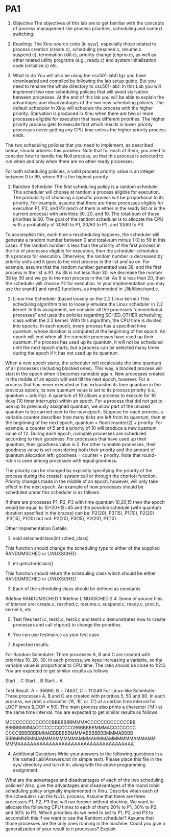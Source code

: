 # PA1
1. Objective
The objectives of this lab are to get familiar with the concepts of process management like process priorities, scheduling and context switching.

2. Readings
The Xinu source code (in sys/), especially those related to process creation (create.c), scheduling (resched.c, resume.c suspend.c), termination (kill.c), priority change (chprio.c), as well as other related utility programs (e.g., ready.c) and system initialization code (initialize.c) etc.

3. What to do
You will also be using the csc501-lab0.tgz you have downloaded and compiled by following the lab setup guide. But you need to rename the whole directory to csc501-lab1. In this Lab you will implement two new scheduling policies that will avoid starvation between processes. At the end of this lab you will be able to explain the advantages and disadvantages of the two new scheduling policies. The default scheduler in Xinu will schedule the process with the higher priority. Starvation is produced in Xinu when there are two or more processes eligible for execution that have different priorities. The higher priority process gets to execute first which results in lower priority processes never getting any CPU time unless the higher priority process ends. 

The two scheduling policies that you need to implement, as described below, should address this problem. Note that for each of them, you need to consider how to handle the Null process, so that this process is selected to run when and only when there are no other ready processes.

For both scheduling policies, a valid process priority value is an integer between 0 to 99, where 99 is the highest priority.

1. Random Scheduler
The first scheduling policy is a random scheduler. This scheduler will choose at random a process eligible for execution. The probability of choosing a specific process will be proportional to its priority. For example, assume that there are three processes eligible for execution P1, P2, and P3 (each of them is either in the ready list or is the current process) with priorities 30, 20, and 10. The total-sum of those priorities is 60. The goal of the random scheduler is to allocate the CPU with a probability of 30/60 to P1, 20/60 to P2, and 10/60 to P3.

To accomplish this, each time a rescheduling happens, the scheduler will generate a random number between 0 and total-sum minus 1 (0 to 59 in this case). If the random number is less than the priority of the first process in the list of processes eligible for execution, then the scheduler schedules this process for execution. Otherwise, the random number is decreased by priority units and it goes to the next process in the list and so on. For example, assume that the random number generated was 38, and the first process in the list is P1. As 38 is not less than 30, we decrease the number 38 by 30 and we go to the next process in the list. As 8 is less than 20, then the scheduler will choose P2 for execution. In your implementation you may use the srand() and rand() functions, as implemented in ./lib/libxc/rand.c.

2. Linux-like Scheduler (based loosely on the 2.2 Linux kernel)
This scheduling algorithm tries to loosely emulate the Linux scheduler in 2.2 kernel. In this assignment, we consider all the processes “conventional processes” and uses the policies regarding SCHED_OTHER scheduling class within the 2.2 kernel. With this algorithm, the CPU time is divided into epochs. In each epoch, every process has a specified time quantum, whose duration is computed at the beginning of the epoch. An epoch will end when all the runnable processes have used up their quantum. If a process has used up its quantum, it will not be scheduled until the next epoch starts, but a process can be selected many times during the epoch if it has not used up its quantum.

When a new epoch starts, the scheduler will recalculate the time quantum of all processes (including blocked ones). This way, a blocked process will start in the epoch when it becomes runnable again. New processes created in the middle of an epoch will wait till the next epoch, however. For a process that has never executed or has exhausted its time quantum in the previous epoch, its new quantum value is set to its process priority (i.e., quantum = priority). A quantum of 10 allows a process to execute for 10 ticks (10 timer interrupts) within an epoch. For a process that did not get to use up its previously assigned quantum, we allow part of the unused quantum to be carried over to the new epoch. Suppose for each process, a variable counter describes how many ticks are left from its quantum, then at the beginning of the next epoch, quantum = floor(counter/2) + priority. For example, a counter of 5 and a priority of 10 will produce a new quantum value of 12. During each epoch, runnable processes are scheduled according to their goodness. For processes that have used up their quantum, their goodness value is 0. For other runnable processes, their goodness value is set considering both their priority and the amount of quantum allocation left: goodness = counter + priority. Note that round-robin is used among processes with equal goodness.

The priority can be changed by explicitly specifying the priority of the process during the create() system call or through the chprio() function. Priority changes made in the middle of an epoch, however, will only take effect in the next epoch. An example of how processes should be scheduled under this scheduler is as follows:

If there are processes P1, P2, P3 with time quantum 10,20,15 then the epoch would be equal to 10+20+15=45 and the possible schedule (with quantum duration specified in the braces) can be: P2(20), P3(15), P1(10), P2(20) ,P3(15), P1(10) but not: P2(20), P3(15), P2(20), P1(10).

Other Implementation Details:
1. void setschedclass(int sched_class)

This function should change the scheduling type to either of the supplied RANDOMSCHED or LINUXSCHED

2. int getschedclass()

This function should return the scheduling class which should be either RANDOMSCHED or LINUXSCHED

3. Each of the scheduling class should be defined as constants

#define RANDOMSCHED 1 
#define LINUXSCHED 2
4. Some of source files of interest are: create.c, resched.c, resume.c, suspend.c, ready.c, proc.h, kernel.h, etc.

5. Test files test1.c, test2.c, test3.c and test4.c demonstrates how to create processes and call chprio() to change the priorities.

6. You can use testmain.c as your test case.

7. Expected results:

For Random Scheduler: Three processes A, B and C are created with priorities 10, 20, 30. In each process, we keep increasing a variable, so the variable value is proportional to CPU time. The ratio should be close to 1:2:3. You are expected to get similar results as follows

Start... C
Start... B
Start... A


Test Result: A = 36690, B = 74637, C = 111248
For Linux-like Scheduler: Three processes A, B and C are created with priorities 5, 50 and 90. In each process, we print a character (‘A’, ‘B’, or ‘C’) at a certain time interval for LOOP times (LOOP = 50). The main process also prints a character (‘M’) at the same time interval. You are expected to get similar results as follows:

MCCCCCCCCCCCCCBBBBBBBMMMACCCCCCCCCCCCCBB 
BBBBBMMMACCCCCCCCCCCCBBBBBBBMMMACCCCCCCC 
CCCCBBBBBBBMMABBBBBBBMMMABBBBBBBMMMABBBB 
BBBMMMBMMAMMMAMMMMMAMMMAMMMAMMMMMMAMMAMM 
MMMAAAAAAAAAAAAAAAAAAAAAAAAAAAAAAAAAAAAA
 

4. Additional Questions
Write your answers to the following questions in a file named Lab1Answers.txt (in simple text). Please place this file in the sys/ directory and turn it in, along with the above programming assignment.

What are the advantages and disadvantages of each of the two scheduling policies? Also, give the advantages and disadvantages of the round robin scheduling policy originally implemented in Xinu.
Describe when each of the schedulers run the NULL process.
Assume that there are three processes P1, P2, P3 that will run forever without blocking. We want to allocate the following CPU times to each of them: 20% to P1, 30% to P2, and 50% to P3. Which priorities do we need to set to P1, P2, and P3 to accomplish this if we want to use the Random scheduler? Assume that those processes are the only ones running in the machine. Could you give a generalization of your result to n processes? Explain.
